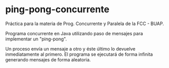 # ping-pong-concurrente
Práctica para la materia de Prog. Concurrente y Paralela de la FCC - BUAP.

Programa concurrente en Java utilizando paso de mensajes para implementar un "ping-pong".

Un proceso envía un mensaje a otro y éste último lo devuelve inmediatamente al primero. El programa se ejecutará de forma infinita generando mensajes de forma aleatoria.
